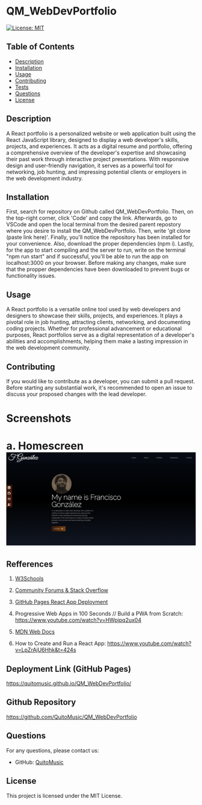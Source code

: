 # QM_WebDevPortfolio

[![License: MIT](https://img.shields.io/badge/License-MIT-brightgreen.svg)](https://opensource.org/licenses/MIT)


## Table of Contents
- [Description](#description)
- [Installation](#installation)
- [Usage](#usage)
- [Contributing](#contributing)
- [Tests](#tests)
- [Questions](#questions)
- [License](#license)


## Description


A React portfolio is a personalized website or web application built using the React JavaScript library, designed to display a web developer's skills, projects, and experiences. It acts as a digital resume and portfolio, offering a comprehensive overview of the developer's expertise and showcasing their past work through interactive project presentations. With responsive design and user-friendly navigation, it serves as a powerful tool for networking, job hunting, and impressing potential clients or employers in the web development industry.



## Installation
First, search for repository on Github called QM_WebDevPortfolio. Then, on the top-right corner, click 'Code' and copy the link. Afterwards, go to VSCode and open the local terminal from the desired parent repostory where you desire to install the QM_WebDevPortfolio. Then, write 'git clone (paste link here)'. Finally, you'll notice the repository has been installed for your convenience. Also, download the proper dependencies (npm i). Lastly, for the app to start compiling and the server to run, write on the terminal "npm run start" and if successful, you'll be able to run the app on localhost:3000 on your browser. Before making any changes, make sure that the propper dependencies have been downloaded to prevent bugs or functionality issues.



## Usage
A React portfolio is a versatile online tool used by web developers and designers to showcase their skills, projects, and experiences. It plays a pivotal role in job hunting, attracting clients, networking, and documenting coding projects. Whether for professional advancement or educational purposes, React portfolios serve as a digital representation of a developer's abilities and accomplishments, helping them make a lasting impression in the web development community.




## Contributing

If you would like to contribute as a developer, you can submit a pull request. Before starting any substantial work, it's recommended to open an issue to discuss your proposed changes with the lead developer.

# Screenshots
# a. Homescreen <br>![](/src/assets/images/Homepage%20Portfolio.png)<br>


 
 
## Refferences


1. <a href = https://www.w3schools.com/>W3Schools</a>


2. <a href = https://stackoverflow.com/>Community Forums & Stack Overflow</a>


3. <a href = https://create-react-app.dev/docs/deployment/#github-pages>GitHub Pages React App Deployment</a>


4. Progressive Web Apps in 100 Seconds // Build a PWA from Scratch: https://www.youtube.com/watch?v=HWpjpq2ux04 


5. <a href = https://developer.mozilla.org/en-US/docs/Glossary/MVC>MDN Web Docs</a>


6. How to Create and Run a React App: https://www.youtube.com/watch?v=LpZrAjU6Hhk&t=424s



## Deployment Link (GitHub Pages)
https://quitomusic.github.io/QM_WebDevPortfolio/


## Github Repository
https://github.com/QuitoMusic/QM_WebDevPortfolio

## Questions


For any questions, please contact us:


- GitHub: [QuitoMusic](https://github.com/QuitoMusic)

## License


This project is licensed under the MIT License.